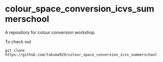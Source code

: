# colour_space_conversion_icvs_summerschool
A repository for colour conversion workshop

To check out
```
git clone https://github.com/takuma929/colour_space_conversion_icvs_summerschool.git
```
